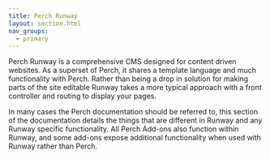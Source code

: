 ```yaml
---
title: Perch Runway
layout: section.html
nav_groups:
  - primary
---
```


Perch Runway is a comprehensive CMS designed for content driven websites. As a superset of Perch, it shares a template language and much functionality with Perch. Rather than being a drop in solution for making parts of the site editable Runway takes a more typical approach with a front controller and routing to display your pages.

In many cases the Perch documentation should be referred to, this section of the documentation details the things that are different in Runway and any Runway specific functionality. All Perch Add-ons also function within Runway, and some add-ons expose additional functionality when used with Runway rather than Perch.
